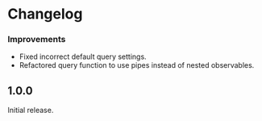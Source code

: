 # Changelog

### Improvements
+ Fixed incorrect default query settings.
+ Refactored query function to use pipes instead of nested observables.

## 1.0.0

Initial release.
